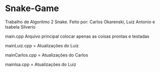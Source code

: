 # Snake-Game
Trabalho de Algoritmo 2 Snake. Feito por: Carlos Okarenski, Luiz Antonio e Isabela Silverio


main.cpp Arquivo principal colocar apenas as coisas prontas e testadas

mainLuiz.cpp = Atualizações do Luiz

mainCarlos.cpp = Atualizações do Carlos

mainIsa.cpp = Atualizações do Luiz
